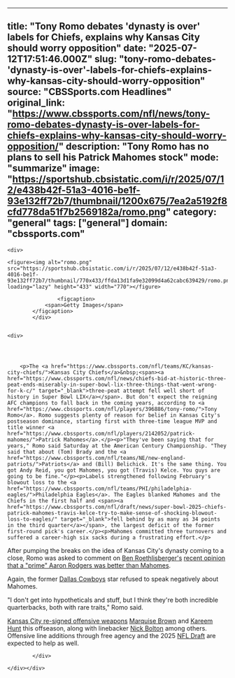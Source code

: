 ---
   title: "Tony Romo debates 'dynasty is over' labels for Chiefs, explains why Kansas City should worry opposition"
   date: "2025-07-12T17:51:46.000Z"
   slug: "tony-romo-debates-'dynasty-is-over'-labels-for-chiefs-explains-why-kansas-city-should-worry-opposition"
   source: "CBSSports.com Headlines"
   original_link: "https://www.cbssports.com/nfl/news/tony-romo-debates-dynasty-is-over-labels-for-chiefs-explains-why-kansas-city-should-worry-opposition/"
   description: "Tony Romo has no plans to sell his Patrick Mahomes stock"
   mode: "summarize"
   image: "https://sportshub.cbsistatic.com/i/r/2025/07/12/e438b42f-51a3-4016-be1f-93e132ff72b7/thumbnail/1200x675/7ea2a5192f8cfd778da51f7b2569182a/romo.png"
   category: "general"
   tags: ["general"]
   domain: "cbssports.com"
  ---
  <div id="readability-page-1" class="page"><div id="Article-body">
        
    
        
                
    <div>
                            
    <figure><img alt="romo.png" src="https://sportshub.cbsistatic.com/i/r/2025/07/12/e438b42f-51a3-4016-be1f-93e132ff72b7/thumbnail/770x433/ffda13d1fa9e32099d4a62cabc639429/romo.png" loading="lazy" height="433" width="770"></figure>
        
                    <figcaption>
                <span>Getty Images</span>
            </figcaption>
            </div>

    
    <div>
        
        
                            
                
        <p>The <a href="https://www.cbssports.com/nfl/teams/KC/kansas-city-chiefs/">Kansas City Chiefs</a>&nbsp;<span><a href="https://www.cbssports.com/nfl/news/chiefs-bid-at-historic-three-peat-ends-miserably-in-super-bowl-lix-three-things-that-went-wrong-for-k-c/" target="_blank">three-peat attempt fell well short of history in Super Bowl LIX</a></span>. But don't expect the reigning AFC champions to fall back in the coming years, according to <a href="https://www.cbssports.com/nfl/players/396886/tony-romo/">Tony Romo</a>. Romo suggests plenty of reason for belief in Kansas City's postseason dominance, starting first with three-time league MVP and title winner <a href="https://www.cbssports.com/nfl/players/2142052/patrick-mahomes/">Patrick Mahomes</a>.</p><p>"They've been saying that for years," Romo said Saturday at the American Century Championship. "They said that about (Tom) Brady and the <a href="https://www.cbssports.com/nfl/teams/NE/new-england-patriots/">Patriots</a> and (Bill) Belichick. It's the same thing. You got Andy Reid, you got Mahomes, you got (Travis) Kelce. You guys are going to be fine."</p><p>Labels strengthened following February's blowout loss to the <a href="https://www.cbssports.com/nfl/teams/PHI/philadelphia-eagles/">Philadelphia Eagles</a>. The Eagles blanked Mahomes and the Chiefs in the first half and <span><a href="https://www.cbssports.com/nfl/draft/news/super-bowl-2025-chiefs-patrick-mahomes-travis-kelce-try-to-make-sense-of-shocking-blowout-loss-to-eagles/" target="_blank">fell behind by as many as 34 points in the third quarter</a></span>, the largest deficit of the former first-round pick's career.</p><p>Mahomes committed three turnovers and suffered a career-high six sacks during a frustrating effort.</p>
        


<p>After pumping the breaks on the idea of Kansas City's dynasty coming to a close, Romo was asked to comment on <a href="https://www.cbssports.com/nfl/players/493043/ben-roethlisbergers/">Ben Roethlisberger's</a> <span><a href="https://www.cbssports.com/nfl/news/ben-roethlisberger-says-hed-take-prime-aaron-rodgers-over-patrick-mahomes-is-he-right-a-breakdown/" target="_blank">recent opinion that a "prime" Aaron Rodgers was better than Mahomes</a></span>.</p><p>Again, the former <a href="https://www.cbssports.com/nfl/teams/DAL/dallas-cowboys/">Dallas Cowboys</a> star refused to speak negatively about Mahomes.</p><p>"I don't get into hypotheticals and stuff, but I think they're both incredible quarterbacks, both with rare traits," Romo said.</p>
        

<p><span><a href="https://www.cbssports.com/nfl/news/2025-nfl-free-agency-chiefs-re-signing-running-back-kareem-hunt-to-one-year-deal-per-report/" target="_blank">Kansas City re-signed offensive weapons</a></span> <a href="https://www.cbssports.com/nfl/players/2804128/marquise-brown/">Marquise Brown</a> and <a href="https://www.cbssports.com/nfl/players/2079567/kareem-hunt/">Kareem Hunt</a> this offseason, along with linebacker <a href="https://www.cbssports.com/nfl/players/2965817/nick-bolton/">Nick Bolton</a> among others. Offensive line additions through free agency and the 2025 <a href="https://cbssports.com/nfl/draft/">NFL Draft</a> are expected to help as well.</p>


        
            </div>

    </div></div>
